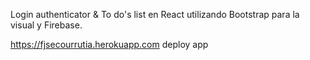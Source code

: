 Login authenticator & To do's list  en React utilizando Bootstrap para la visual y Firebase.

https://fjsecourrutia.herokuapp.com  deploy app